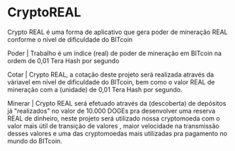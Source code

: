 # CryptoREAL
Crypto REAL é uma forma de aplicativo que gera poder de mineração REAL conforme o nível de dificuldade do BITcoin

Poder | Trabalho é um índice (real) de poder de mineração em BITcoin na ordem de 0,01 Tera Hash por segundo

Cotar | Crypto REAL, a cotação deste projeto será realizada através da váriavel em nível de dificuldade do BITcoin, bem como o valor REAL de mineração com a (unidade) de 0,01 Tera Hash por segundo.

Minerar | Crypto REAL será efetuado através da (descoberta) de depósitos já "realizados" no valor de 10.000 DOGEs pra desenvolver uma reserva REAL de dinheiro, neste projeto será utilizado nossa cryptomoeda com o valor mais útil de transição de valores , maior velocidade na transmissão desses valores e uma das cryptomoedas mais utilizadas pra pagamento no mundo do BITcoin.


